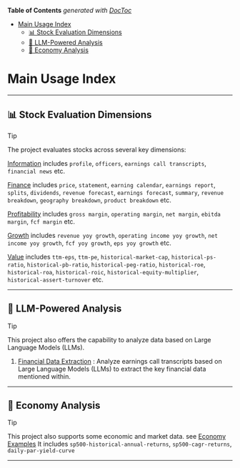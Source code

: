 <!-- START doctoc generated TOC please keep comment here to allow auto update -->
<!-- DON'T EDIT THIS SECTION, INSTEAD RE-RUN doctoc TO UPDATE -->
**Table of Contents**  *generated with [DocToc](https://github.com/thlorenz/doctoc)*

- [Main Usage Index](#main-usage-index)
  - [📊 Stock Evaluation Dimensions](#-stock-evaluation-dimensions)
  - [🤖 LLM-Powered Analysis](#-llm-powered-analysis)
  - [🏦 Economy Analysis](#-economy-analysis)

<!-- END doctoc generated TOC please keep comment here to allow auto update -->

# Main Usage Index


---
## 📊 Stock Evaluation Dimensions

> [!TIP]
> The project evaluates stocks across several key dimensions:
> 
> [Information](Info_Examples.md) includes `profile`, `officers`, `earnings call transcripts`, `financial news` etc.
> 
> [Finance](Finance_Examples.md) includes `price`, `statement`, `earning calendar`, `earnings report`, `splits`, `dividends`, `revenue forecast`, `earnings forecast`, `summary`, `revenue breakdown`, `geography breakdown`, `product breakdown` etc.
> 
> [Profitability](Profitability_Examples.md) includes `gross margin`, `operating margin`, `net margin`, `ebitda margin`, `fcf margin` etc.
> 
> [Growth](Growth_Examples.md) includes `revenue yoy growth`, `operating income yoy growth`, `net income yoy growth`, `fcf yoy growth`, `eps yoy growth` etc.
> 
> [Value](Value_Examples.md) includes `ttm-eps`, `ttm-pe`, `historical-market-cap`, `historical-ps-ratio`, `historical-pb-ratio`, `historical-peg-ratio`, `historical-roe`, `historical-roa`, `historical-roic`, `historical-equity-multiplier`, `historical-assert-turnover` etc.

---

## 🤖 LLM-Powered Analysis

> [!TIP]
> This project also offers the capability to analyze data based on Large Language Models (LLMs).
> 1. [Financial Data Extraction](Transcripts_LLM_Examples.md) : Analyze earnings call transcripts based on Large Language Models (LLMs) to extract the key financial data mentioned within.


---

## 🏦 Economy Analysis
> [!TIP]
> This project also supports some economic and market data. see [Economy Examples](Economy_Examples.md)
> It includes `sp500-historical-annual-returns`, `sp500-cagr-returns`, `daily-par-yield-curve`

---